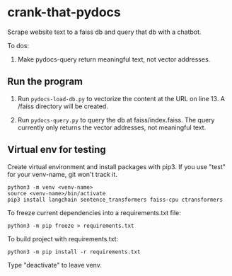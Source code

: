 # crank-that-pydocs

Scrape website text to a faiss db and query that db with a chatbot.

To dos:
1. Make pydocs-query return meaningful text, not vector addresses.

## Run the program

1. Run `pydocs-load-db.py` to vectorize the content at the URL on line 13.
A /faiss directory will be created.

2. Run `pydocs-query.py` to query the db at faiss/index.faiss.
The query currently only returns the vector addresses, not meaningful text.


## Virtual env for testing
Create virtual environment and install packages with pip3.
If you use "test" for your venv-name, git won't track it.

```python3
python3 -m venv <venv-name>
source <venv-name>/bin/activate
pip3 install langchain sentence_transformers faiss-cpu ctransformers
```

To freeze current dependencies into a requirements.txt file:

```python3
python3 -m pip freeze > requirements.txt
```

To build project with requirements.txt:
```python3
python3 -m pip install -r requirements.txt
```

Type "deactivate" to leave venv.